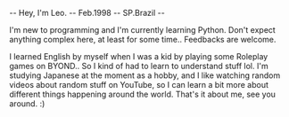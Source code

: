 -- Hey, I'm Leo.
-- Feb.1998
-- SP.Brazil --

I'm new to programming and I'm currently learning Python.
Don't expect anything complex here, at least for some time..
Feedbacks are welcome.

I learned English by myself when I was a kid by playing some Roleplay games on BYOND.. So I kind of had to learn to understand stuff lol.
I'm studying Japanese at the moment as a hobby, and I like watching random videos about random stuff on YouTube, 
so I can learn a bit more about different things happening around the world.
That's it about me, see you around. :) 
